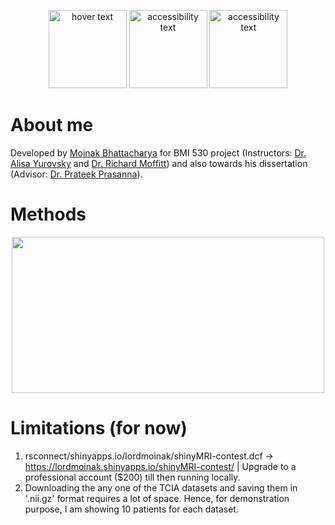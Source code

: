 <!-- ## About

This app demonstrates using R shiny to dynamically visualize 3D/4D medical imaging data in the conventional way. It offers a basic yet useful tool for researchers and clinicians to quickly check MRI data inside a browser. More importantly, the mechanism we used here can be used to visualize any 3D voxel data. Here we are using MRI images as an example because this is a well-known format for the public and it's fun to play with.

This app provides two modes to visualize the data. In the first mode, you can play the images like a movie. We call it "animation" mode. Behind the scene, the images are rendered into pngs under a different environment (See `lazyr.R`). Therefore, we can enjoy the ultimate streaming speed provided by `renderImage` while the main Shiny thread won't get blocked when generating those plots. This is different from the strategy of [promises](https://rstudio.github.io/promises/index.html) as promises is [good for "a few operations that take a long time" while we have "lots of little operations that a bit slow"](https://rstudio.github.io/promises/articles/intro.html). 

In the second mode, you can play with the app interactively by clicking a point on any of the three plots. This 3D position will then be mapped to the other two plots and show you the cross-sectional picture of that point in the 3D space (indicated by the crosshair). In our field, clinicians uses this to diagnostic cerebrovascular diseases or other things like white matter disease. 

If you check the source code of `app.R`, you will see the app itself is very small. The truth is that this time we also wraped up the two modes I just described as [shiny modules](https://shiny.rstudio.com/articles/modules.html). In the near future, we will release this two modules as a separate R package so people can use them more easily. 

## Credits
This project was originally developed by the Biostats and Data Science Group at [Marcus Institute](https://www.marcusinstituteforaging.org/) (previously *Institute for Aging Research*) as a side project for [Dr. Lew Lipsitz](https://www.marcusinstituteforaging.org/scientists/team-profiles-and-bios/lewis-lipsitz-md)'s Cerebrovascular Mechanism of Slow Gait & Fall study (Grant: 5R01-AG041785-03). [Nischal Chand](https://github.com/DarkestFloyd), who was an intern in our group, contributed a lot to this project and came up with the idea of using another environment to improve the performance. Deeply appreciated!

The original plotting design and the idea of making it dynamic was inspired by [John Muschelli](https://twitter.com/StrictlyStat)'s [neurobase](https://CRAN.R-project.org/package=neurobase) package. The Demo MRI image data were downloaded from the [UCLA Consortium for Neuropsychiatric Phenomics LA5c Study](https://openneuro.org/datasets/ds000030/versions/00016) [https://doi.org/10.12688/f1000research.11964.2](https://doi.org/10.12688/f1000research.11964.2). In this example, we are using [Jon Clayden](https://twitter.com/jonclayden)'s [RNifti](https://cran.r-project.org/web/packages/RNifti/index.html) package to read in the data as it is literally blazing fast. 

Authors:
- Hao Zhu
- Nischal Mahaveer Chand
- Thomas Travison -->

<p align="center">
  <img src="/srv/shiny-server/student_apps/moinak_shiny_server/shinyMRI-contest/www/sbu_logo.png" width="125" height="125" title="hover text">
  <img src="/srv/shiny-server/student_apps/moinak_shiny_server/shinyMRI-contest/www/sbumedicine_logo.jpg" width="125" height="125" alt="accessibility text">
  <img src="/srv/shiny-server/student_apps/moinak_shiny_server/shinyMRI-contest/www/imaginelab_logo.png" width="125" height="125" alt="accessibility text">
</p>

# About me
Developed by [Moinak Bhattacharya](https://sites.google.com/view/moinakb) for BMI 530 project (Instructors: [Dr. Alisa Yurovsky](https://scholar.google.com/citations?user=9517icQAAAAJ&hl=en) and [Dr. Richard Moffitt](https://med.emory.edu/departments/hematology-medical-oncology/profile/?u=RAMOFFI)) and also towards his dissertation (Advisor: [Dr. Prateek Prasanna](https://prateekprasanna.com/)).

# Methods
<p align="center">
  <img src="/srv/shiny-server/student_apps/moinak_shiny_server/shinyMRI-contest/www/eyegaze_fig1.png" width="500" height="250">
</p>

# Limitations (for now)
1. rsconnect/shinyapps.io/lordmoinak/shinyMRI-contest.dcf -> https://lordmoinak.shinyapps.io/shinyMRI-contest/ | Upgrade to a professional account ($200) till then running locally.
2. Downloading the any one of the TCIA datasets and saving them in '.nii.gz' format requires a lot of space. Hence, for demonstration purpose, I am showing 10 patients for each dataset.